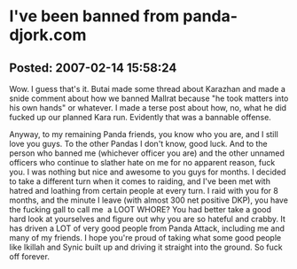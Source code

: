 I've been banned from panda-djork.com
===============

Posted: 2007-02-14 15:58:24
-------------------------

Wow. I guess that's it. Butai made some thread about Karazhan and made a snide comment about how we banned Mallrat because "he took matters into his own hands" or whatever. I made a terse post about how, no, what he did fucked up our planned Kara run. Evidently that was a bannable offense.

Anyway, to my remaining Panda friends, you know who you are, and I still love you guys. To the other Pandas I don't know, good luck. And to the person who banned me (whichever officer you are) and the other unnamed officers who continue to slather hate on me for no apparent reason, fuck you. I was nothing but nice and awesome to you guys for months. I decided to take a different turn when it comes to raiding, and I've been met with hatred and loathing from certain people at every turn. I raid with you for 8 months, and the minute I leave (with almost 300 net positive DKP), you have the fucking gall to call me&#160; a LOOT WHORE? You had better take a good hard look at yourselves and figure out why you are so hateful and crabby. It has driven a LOT of very good people from Panda Attack, including me and many of my friends. I hope you're proud of taking what some good people like Ikillah and Synic built up and driving it straight into the ground. So fuck off forever.
